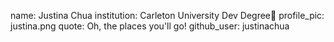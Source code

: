 name: Justina Chua institution: Carleton University Dev Degree🚩
profile\_pic: justina.png quote: Oh, the places you'll go! github\_user:
justinachua
